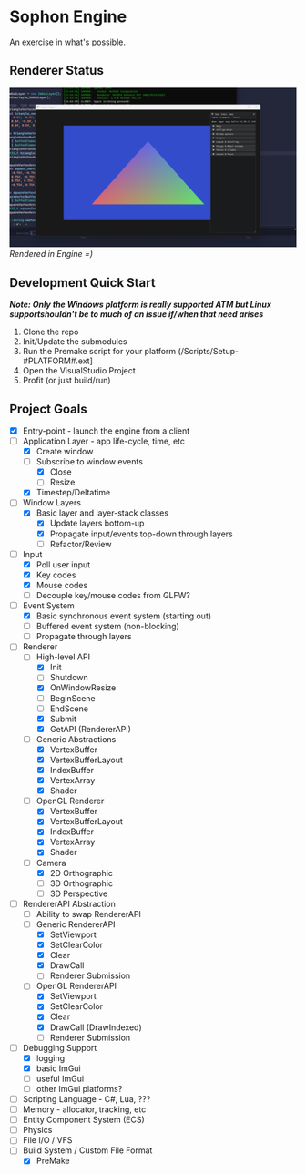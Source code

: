 # Sophon Engine

An exercise in what's possible.

## Renderer Status

![RendererScreenshot](Docs/Img/screenshot.png)
*Rendered in Engine =)*

## Development Quick Start
***Note: Only the Windows platform is really supported ATM but Linux supportshouldn't be to much of an issue if/when that need arises***
1. Clone the repo
2. Init/Update the submodules
3. Run the Premake script for your platform (/Scripts/Setup-#PLATFORM#.ext]
4. Open the VisualStudio Project
5. Profit (or just build/run)

## Project Goals
- [x] Entry-point - launch the engine from a client
- [ ] Application Layer - app life-cycle, time, etc
	- [x] Create window
	- [ ] Subscribe to window events
		- [x] Close
		- [ ] Resize
  - [x] Timestep/Deltatime
- [ ] Window Layers
  - [x] Basic layer and layer-stack classes
	- [x] Update layers bottom-up
	- [x] Propagate input/events top-down through layers
	- [ ] Refactor/Review
- [ ] Input
  - [x] Poll user input
  - [x] Key codes
  - [x] Mouse codes
  - [ ] Decouple key/mouse codes from GLFW?
- [ ] Event System
	- [x] Basic synchronous event system (starting out)
	- [ ] Buffered event system (non-blocking)
	- [ ] Propagate through layers
- [ ] Renderer
  - [ ] High-level API
    - [x] Init
    - [ ] Shutdown
    - [x] OnWindowResize
    - [ ] BeginScene
    - [ ] EndScene
    - [x] Submit
    - [x] GetAPI (RendererAPI)
  - [ ] Generic Abstractions
    - [x] VertexBuffer
    - [x] VertexBufferLayout
    - [x] IndexBuffer
    - [x] VertexArray
    - [x] Shader
  - [ ] OpenGL Renderer
    - [x] VertexBuffer
    - [x] VertexBufferLayout
    - [x] IndexBuffer
    - [x] VertexArray
    - [x] Shader
  - [ ] Camera
    - [x] 2D Orthographic
    - [ ] 3D Orthographic
    - [ ] 3D Perspective
- [ ] RendererAPI Abstraction
  - [ ] Ability to swap RendererAPI
  - [ ] Generic RendererAPI
    - [x] SetViewport 
    - [x] SetClearColor
    - [x] Clear
    - [x] DrawCall
    - [ ] Renderer Submission
  - [ ] OpenGL RendererAPI
    - [x] SetViewport 
    - [x] SetClearColor
    - [x] Clear
    - [x] DrawCall (DrawIndexed)
    - [ ] Renderer Submission
- [ ] Debugging Support
	- [x] logging
	- [x] basic ImGui
	- [ ] useful ImGui
	- [ ] other ImGui platforms?
- [ ] Scripting Language - C#, Lua, ???
- [ ] Memory - allocator, tracking, etc
- [ ] Entity Component System (ECS)
- [ ] Physics
- [ ] File I/O / VFS
- [ ] Build System / Custom File Format
	- [x] PreMake
